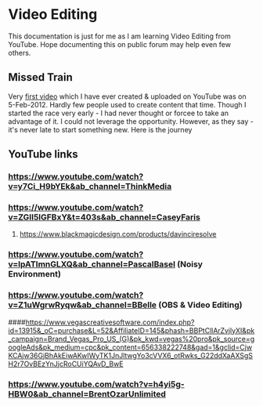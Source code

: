 # Video Editing
This documentation is just for me as I am learning Video Editing from YouTube. Hope documenting this on public forum may help even few others.

## Missed Train
Very [first video](https://www.youtube.com/watch?v=BawwU8wjx84&t=5s&ab_channel=MandarGogate) which I have ever created & uploaded on YouTube was on 5-Feb-2012. Hardly few people used to create content that time. Though I started the race very early - I had never thought or forcee to take an advantage of it. I could not leverage the opportunity. 
However, as they say - it's never late to start something new. Here is the journey

## YouTube links
### https://www.youtube.com/watch?v=y7Ci_H9bYEk&ab_channel=ThinkMedia
### https://www.youtube.com/watch?v=ZGIl5lGFBxY&t=403s&ab_channel=CaseyFaris
  1. https://www.blackmagicdesign.com/products/davinciresolve
### https://www.youtube.com/watch?v=IpATImnGLXQ&ab_channel=PascalBasel (Noisy Environment)
### https://www.youtube.com/watch?v=Z1uWgrwRyqw&ab_channel=BBelle (OBS & Video Editing)
####https://www.vegascreativesoftware.com/index.php?id=13915&_oC=purchase&L=52&AffiliateID=145&phash=BBPtCllArZvjlyXI&pk_campaign=Brand_Vegas_Pro_US_(G)&pk_kwd=vegas%20pro&pk_source=googleAds&pk_medium=cpc&pk_content=656338222748&gad=1&gclid=CjwKCAjw36GjBhAkEiwAKwIWyTK1JnJltwgYo3cVVX6_otRwks_G22ddXaAXSgSH2r7OvBEzYnJjcRoCUiYQAvD_BwE
### https://www.youtube.com/watch?v=h4yi5g-HBW0&ab_channel=BrentOzarUnlimited

